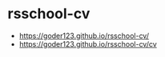 # rsschool-cv
* https://goder123.github.io/rsschool-cv/
* https://goder123.github.io/rsschool-cv/cv
